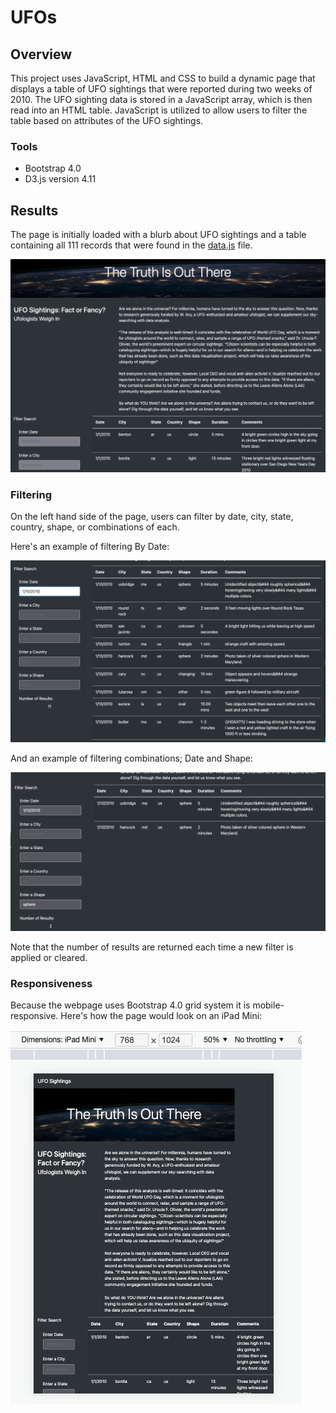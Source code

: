 # UFOs
## Overview
This project uses JavaScript, HTML and CSS to build a dynamic page that displays a table of UFO sightings that were reported during two weeks of 2010.  The UFO sighting data is stored in a JavaScript array, which is then read into an HTML table.  JavaScript is utilized to allow users to filter the table based on attributes of the UFO sightings.

### Tools
- Bootstrap 4.0
- D3.js version 4.11

## Results

The page is initially loaded with a blurb about UFO sightings and a table containing all 111 records that were found in the [data.js](/static/data.js) file.

![Default](/resources/Default.png)

### Filtering

On the left hand side of the page, users can filter by date, city, state, country, shape, or combinations of each.

Here's an example of filtering By Date:

![Date](/resources/filterByDate.png)

And an example of filtering combinations; Date and Shape:

![Combo](/resources/filterByDateShape.png)

Note that the number of results are returned each time a new filter is applied or cleared.

### Responsiveness

Because the webpage uses Bootstrap 4.0 grid system it is mobile-responsive.  Here's how the page would look on an iPad Mini:

![ipad](/resources/responsive.png)
